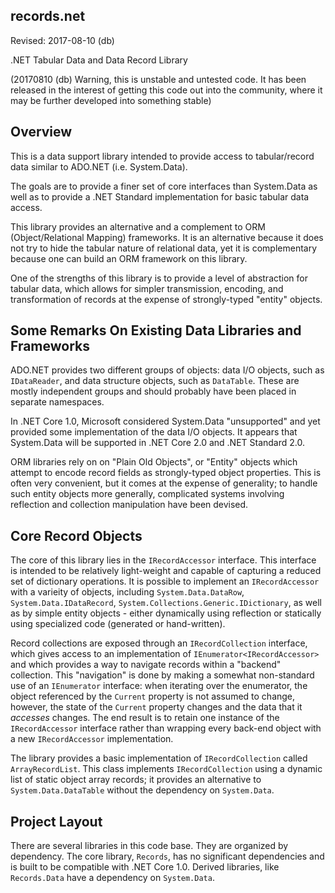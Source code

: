 records.net
-----------

Revised: 2017-08-10 (db)

.NET Tabular Data and Data Record Library

(20170810 (db) Warning, this is unstable and untested code.
It has been released in the interest of getting this code out into the community,
where it may be further developed into something stable)


## Overview

This is a data support library intended to provide access to tabular/record data similar to ADO.NET (i.e. System.Data).

The goals are to provide a finer set of core interfaces than System.Data
as well as to provide a .NET Standard implementation for basic tabular data access.

This library provides an alternative and a complement to ORM (Object/Relational Mapping) frameworks.
It is an alternative because it does not try to hide the tabular nature of relational data,
yet it is complementary because one can build an ORM framework on this library.

One of the strengths of this library is to provide a level of abstraction for tabular data,
which allows for simpler transmission, encoding, and transformation of records
at the expense of strongly-typed "entity" objects.


## Some Remarks On Existing Data Libraries and Frameworks

ADO.NET provides two different groups of objects: 
data I/O objects, such as `IDataReader`,
and data structure objects, such as `DataTable`.
These are mostly independent groups and should probably have been placed in separate namespaces.

In .NET Core 1.0, Microsoft considered System.Data "unsupported"
and yet provided some implementation of the data I/O objects.
It appears that System.Data will be supported in .NET Core 2.0 and .NET Standard 2.0.

ORM libraries rely on on "Plain Old Objects", or "Entity" objects
which attempt to encode record fields as strongly-typed object properties.
This is often very convenient, but it comes at the expense of generality;
to handle such entity objects more generally, 
complicated systems involving reflection and collection manipulation have been devised.


## Core Record Objects

The core of this library lies in the `IRecordAccessor` interface.
This interface is intended to be relatively light-weight
and capable of capturing a reduced set of dictionary operations.
It is possible to implement an `IRecordAccessor` with a varieity of objects,
including `System.Data.DataRow`, `System.Data.IDataRecord`, `System.Collections.Generic.IDictionary`,
as well as by simple entity objects - either dynamically using reflection 
or statically using specialized code (generated or hand-written).

Record collections are exposed through an `IRecordCollection` interface,
which gives access to an implementation of `IEnumerator<IRecordAccessor>`
and which provides a way to navigate records within a "backend" collection.
This "navigation" is done by making a somewhat non-standard use of an `IEnumerator` interface:
when iterating over the enumerator, the object referenced by the `Current` property is not assumed to change,
however, the state of the `Current` property changes and the data that it _accesses_ changes.
The end result is to retain one instance of the `IRecordAccessor` interface
rather than wrapping every back-end object with a new `IRecordAccessor` implementation.

The library provides a basic implementation of `IRecordCollection` called `ArrayRecordList`.
This class implements `IRecordCollection` using a dynamic list of static object array records;
it provides an alternative to `System.Data.DataTable` without the dependency on `System.Data`.


## Project Layout

There are several libraries in this code base.
They are organized by dependency.
The core library, `Records`, has no significant dependencies and is built to be compatible with .NET Core 1.0.
Derived libraries, like `Records.Data` have a dependency on `System.Data`.
